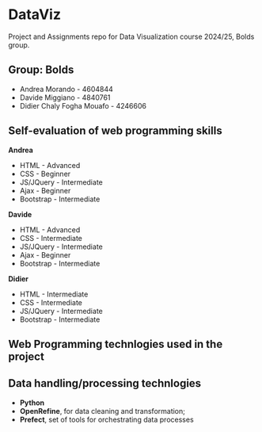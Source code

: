 # DataViz

Project and Assignments repo for Data Visualization course 2024/25, Bolds group.

## Group: Bolds

- Andrea Morando - 4604844
- Davide Miggiano - 4840761
- Didier Chaly Fogha Mouafo - 4246606

## Self-evaluation of web programming skills

**Andrea**

- HTML - Advanced
- CSS - Beginner
- JS/JQuery - Intermediate
- Ajax - Beginner
- Bootstrap - Intermediate

**Davide** 

- HTML - Advanced
- CSS - Intermediate
- JS/JQuery - Intermediate
- Ajax - Beginner
- Bootstrap - Intermediate

**Didier**

- HTML - Intermediate
- CSS - Intermediate
- JS/JQuery - Intermediate
- Bootstrap - Intermediate

## Web Programming technlogies used in the project

## Data handling/processing technlogies

- **Python**
- **OpenRefine**, for data cleaning and transformation;
- **Prefect**, set of tools for orchestrating data processes